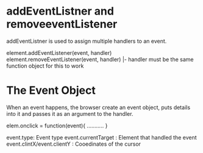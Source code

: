 # addEventListner and removeeventListener

addEventListner is used to assign multiple handlers to an event.

element.addEventListener(event, handler)
element.removeEventListener(event, handler)
                   |- handler must be the same function object for this to work


# The Event Object
When an event happens, the browser create an event object, puts details into it and passes it as an argument to the handler.

elem.onclick = function(event){
    ...........
}

event.type: Event type
event.currentTarget : Element that handled the event
event.clintX/event.clientY : Cooedinates of the cursor

